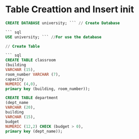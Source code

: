 # Table Creattion and Insert init

``` sql
CREATE DATABASE university; ``` // Create Database

``` sql
USE university; ``` //For use the database

// Create Table

``` sql
CREATE TABLE classroom
(building
VARCHAR (15),
room_number VARCHAR (7),
capacity
NUMERIC (4,0),
primary key (building, room_number));

CREATE TABLE department
(dept_name
VARCHAR (20),
building
VARCHAR (15),
budget
NUMERIC (12,2) CHECK (budget > 0),
primary key (dept_name));
```
